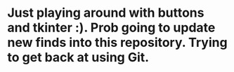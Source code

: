 # Just playing around with buttons and tkinter :). Prob going to update new finds into this repository. Trying to get back at using Git.
